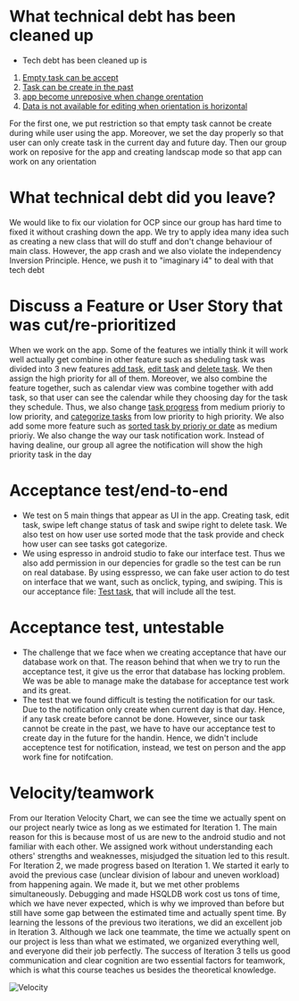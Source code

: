 What technical debt has been cleaned up
========================================
- Tech debt has been cleaned up is
1. [Empty task can be accept](https://code.cs.umanitoba.ca/3350-winter-2021-a03/taskmonitoring-group4-comp3350-a03-winter2021/-/issues/63)
2. [Task can be create in the past](https://code.cs.umanitoba.ca/3350-winter-2021-a03/taskmonitoring-group4-comp3350-a03-winter2021/-/issues/64)
3. [app become unreposive when change orentation](https://code.cs.umanitoba.ca/3350-winter-2021-a03/taskmonitoring-group4-comp3350-a03-winter2021/-/issues/61)
4. [Data is not available for editing when orientation is horizontal](https://code.cs.umanitoba.ca/3350-winter-2021-a03/taskmonitoring-group4-comp3350-a03-winter2021/-/issues/62)

For the first one, we put restriction so that empty task cannot be create during while user using the app. Moreover, we set the day properly so that user can only create task in the current day and future day. Then our group work on reposive for the app and creating landscap mode so that app can work on any orientation

What technical debt did you leave?
==================================

We would like to fix our violation for OCP since our group has hard time to fixed it without crashing down the app. We try to apply idea many idea such as creating a new class that will do stuff and don't change behaviour of main class. However, the app crash and we also violate the independency Inversion Principle. Hence, we push it to "imaginary i4" to deal with that tech debt

Discuss a Feature or User Story that was cut/re-prioritized
============================================

When we work on the app. Some of the features we intially think it will work well actually get combine in other feature such as sheduling task was divided into 3 new features [add task](https://code.cs.umanitoba.ca/3350-winter-2021-a03/taskmonitoring-group4-comp3350-a03-winter2021/-/issues/3), [edit task](https://code.cs.umanitoba.ca/3350-winter-2021-a03/taskmonitoring-group4-comp3350-a03-winter2021/-/issues/4) and [delete task](https://code.cs.umanitoba.ca/3350-winter-2021-a03/taskmonitoring-group4-comp3350-a03-winter2021/-/issues/29). We then assign the high priority for all of them. Moreover, we also combine the feature together, such as calendar view was combine together with add task, so that user can see the calendar while they choosing day for the task they schedule. Thus, we also change [task progress](https://code.cs.umanitoba.ca/3350-winter-2021-a03/taskmonitoring-group4-comp3350-a03-winter2021/-/issues/18) from medium prioriy to low priority, and [categorize tasks](https://code.cs.umanitoba.ca/3350-winter-2021-a03/taskmonitoring-group4-comp3350-a03-winter2021/-/issues/14) from low priority to high priority. We also add some more feature such as [sorted task by prioriy or date](https://code.cs.umanitoba.ca/3350-winter-2021-a03/taskmonitoring-group4-comp3350-a03-winter2021/-/issues/55) as medium prioriy. We also change the way our task notification work. Instead of having dealine, our group all agree the notification will show the high priority task in the day

Acceptance test/end-to-end
==========================
- We test on 5 main things that appear as UI in the app. Creating task, edit task, swipe left change status of task and swipe right to delete task. We also test on how user use sorted mode that the task provide and check how user can see tasks got categorize.
- We using espresso in android studio to fake our interface test. Thus we also add permission in our depencies for gradle so the test can be run on real database. By using esspresso, we can fake user action to do test on interface that we want, such as onclick, typing, and swiping. This is our acceptance file: [Test task](https://code.cs.umanitoba.ca/3350-winter-2021-a03/taskmonitoring-group4-comp3350-a03-winter2021/-/commit/31581285a6215bab82f8de7e2138e590ae8a350a), that will include all the test.

Acceptance test, untestable
===============

- The challenge that we face when we creating acceptance that have our database work on that. The reason behind that when we try to run the acceptance test, it give us the error that database has locking problem. We was be able to manage make the database for acceptance test work and its great.
- The test that we found difficult is testing the notification for our task. Due to the notification only create when current day is that day. Hence, if any task create before cannot be done. However, since our task cannot be create in the past, we have to have our acceptance test to create day in the future for the handin. Hence, we didn't include acceptence test for notification, instead, we test on person and the app work fine for notifcation.

Velocity/teamwork
=================
From our Iteration Velocity Chart, we can see the time we actually spent 
on our project nearly twice as long as we estimated for Iteration 1. 
The main reason for this is because most of us are new to the android studio and not familiar with each other. 
We assigned work without understanding each others' strengths and weaknesses, misjudged the situation led to this result. 
For Iteration 2, we made progress based on Iteration 1. We started it early to avoid the previous case 
(unclear division of labour and uneven workload) from happening again. We made it, but we met other problems simultaneously. 
Debugging and made HSQLDB work cost us tons of time, which we have never expected, 
which is why we improved than before but still have some gap between the estimated time 
and actually spent time. By learning the lessons of the previous two iterations, 
we did an excellent job in Iteration 3. 
Although we lack one teammate, the time
we actually spent on our project is less than what we 
estimated, we organized everything well, and everyone did their 
job perfectly. The success of Iteration 3 tells us good communication 
and clear cognition are two essential factors for teamwork, 
which is what this course teaches us besides the theoretical knowledge.

![Velocity](https://user-images.githubusercontent.com/42950390/114966182-a98e5780-9e37-11eb-913a-83260443bfa7.png)
